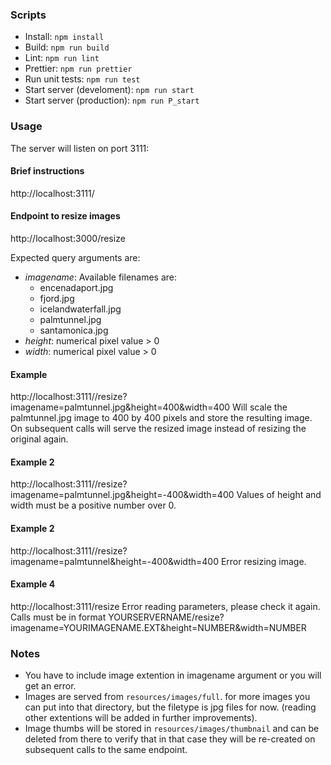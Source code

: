 ### Scripts
- Install: ```npm install```
- Build: ```npm run build```
- Lint: ```npm run lint```
- Prettier: ```npm run prettier```
- Run unit tests: ```npm run test```
- Start server (develoment): ```npm run start```
- Start server (production): ```npm run P_start```

### Usage
The server will listen on port 3111:

#### Brief instructions
http://localhost:3111/

#### Endpoint to resize images
http://localhost:3000/resize

Expected query arguments are:
- _imagename_: Available filenames are:
  - encenadaport.jpg
  - fjord.jpg
  - icelandwaterfall.jpg
  - palmtunnel.jpg
  - santamonica.jpg
- _height_: numerical pixel value > 0
- _width_: numerical pixel value > 0

#### Example 
http://localhost:3111//resize?imagename=palmtunnel.jpg&height=400&width=400
Will scale the palmtunnel.jpg image to 400 by 400 pixels and store the resulting image.
On subsequent calls will serve the resized image instead of resizing the original again.

#### Example 2
http://localhost:3111//resize?imagename=palmtunnel.jpg&height=-400&width=400
Values of height and width must be a positive number over 0.

#### Example 2
http://localhost:3111//resize?imagename=palmtunnel&height=-400&width=400
Error resizing image.

#### Example 4
http://localhost:3111/resize
Error reading parameters, please check it again. Calls must be in format 
YOURSERVERNAME/resize?imagename=YOURIMAGENAME.EXT&height=NUMBER&width=NUMBER

### Notes
- You have to include image extention in imagename argument or you will get an error.
- Images are served from `resources/images/full`. for more images you can put into that directory,
  but the filetype is jpg files for now.
  (reading other extentions will be added in further improvements).
- Image thumbs will be stored in `resources/images/thumbnail` and can be deleted from
  there to verify that in that case they will be re-created on subsequent calls
  to the same endpoint.
